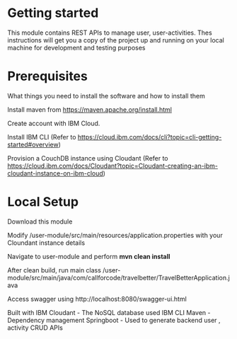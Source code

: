 # Getting started
This module contains REST APIs to manage user, user-activities. Thes instructions will get you a copy of the project up and running on your local machine for development and testing purposes

# Prerequisites
What things you need to install the software and how to install them

Install maven from https://maven.apache.org/install.html

Create account with IBM Cloud.

Install IBM CLI (Refer to https://cloud.ibm.com/docs/cli?topic=cli-getting-started#overview)

Provision a CouchDB instance using Cloudant (Refer to https://cloud.ibm.com/docs/Cloudant?topic=Cloudant-creating-an-ibm-cloudant-instance-on-ibm-cloud)

# Local Setup

Download this module

Modify /user-module/src/main/resources/application.properties with your Cloundant instance details

Navigate to user-module and perform **mvn clean install**

After clean build, run main class /user-module/src/main/java/com/callforcode/travelbetter/TravelBetterApplication.java

Access swagger using http://localhost:8080/swagger-ui.html

Built with
IBM Cloudant - The NoSQL database used
IBM CLI 
Maven - Dependency management
Springboot - Used to generate backend user , activity CRUD APIs
